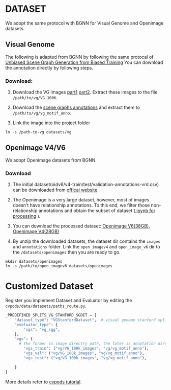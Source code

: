 # DATASET
We adopt the same protocol with BGNN for Visual Genome and Openimage datasets.

## Visual Genome
The following is adapted from BGNN by following the same protocal of [Unbiased Scene Graph Generation from Biased Training](https://github.com/KaihuaTang/Scene-Graph-Benchmark.pytorch) 
You can download the annotation directly by following steps.

### Download:
1. Download the VG images [part1](https://cs.stanford.edu/people/rak248/VG_100K_2/images.zip) [part2](https://cs.stanford.edu/people/rak248/VG_100K_2/images2.zip). Extract these images to the file `/path/to/vg/VG_100K`. 

2. Download the [scene graphs annotations](https://shanghaitecheducn-my.sharepoint.com/:u:/g/personal/lirj2_shanghaitech_edu_cn/EfI9vkdunDpCqp8ooxoHhloBE6KDuztZDWQM_Sbsw_1x5A?e=N8gWIS) and extract them to `/path/to/vg/vg_motif_anno`.

3. Link the image into the project folder
```
ln -s /path-to-vg datasets/vg
```



## Openimage V4/V6 
We adopt Openimage datasets from BGNN.
### Download
1. The initial dataset(oidv6/v4-train/test/validation-annotations-vrd.csv) can be downloaded from [offical website]( https://storage.googleapis.com/openimages/web/download.html).

2. The Openimage is a very large dataset, however, most of images doesn't have relationship annotations. 
To this end, we filter those non-relationship annotations and obtain the subset of dataset ([.ipynb for processing](https://shanghaitecheducn-my.sharepoint.com/:u:/g/personal/lirj2_shanghaitech_edu_cn/EebESIOrpR5NrOYgQXU5PREBPR9EAxcVmgzsTDiWA1BQ8w?e=46iDwn) ). 

3. You can download the processed dataset: [Openimage V6(38GB)](https://shanghaitecheducn-my.sharepoint.com/:u:/g/personal/lirj2_shanghaitech_edu_cn/EXdZWvR_vrpNmQVvubG7vhABbdmeKKzX6PJFlIdrCS80vw?e=uQREX3),
[Openimage V4(28GB)](https://shanghaitecheducn-my.sharepoint.com/:u:/g/personal/lirj2_shanghaitech_edu_cn/EVWy0xJRx8RNo-zHF5bdANMBTYt6NvAaA59U32o426bRqw?e=6ygqFR)
3. By unzip the downloaded datasets, the dataset dir contains the `images` and `annotations` folder. 
Link the `open_imagev4` and `open_image_v6` dir to the `/datasets/openimages` then you are ready to go.
```
mkdir datasets/openimages
ln -s /path/to/open_imagev6 datasets/openimages
```



# Customized Dataset

Register you implement Dataset and Evaluator by editing the `cvpods/data/datasets/paths_route.py`.
```python
_PREDEFINED_SPLITS_VG_STANFORD_SGDET = {
    "dataset_type": "VGStanfordDataset",  # visual genome stanford split
    "evaluator_type": {
        "vgs": "vg_sgg",
    },
    "vgs": {
      # the former is image directry path, the later is annotation directry path
        "vgs_train": ("vg/VG_100k_images", "vg/vg_motif_anno"),
        "vgs_val": ("vg/VG_100k_images", "vg/vg_motif_anno"),
        "vgs_test": ("vg/VG_100k_images", "vg/vg_motif_anno"),

    }
}
```

More details refer to [cvpods tutorial](
https://github.com/Megvii-BaseDetection/cvpods/blob/master/docs/tutorials/cvpods%20tutorials.ipynb).